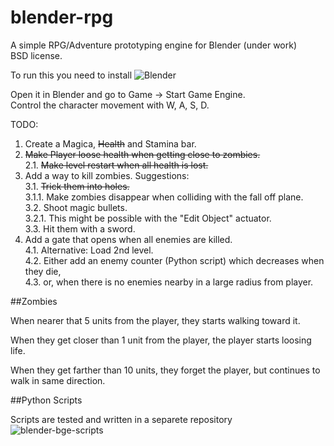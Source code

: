 blender-rpg
===========

A simple RPG/Adventure prototyping engine for Blender (under work)  
BSD license.  

To run this you need to install ![Blender](http://www.blender.org/)   

Open it in Blender and go to Game -> Start Game Engine.  
Control the character movement with W, A, S, D.  

TODO:

1. Create a Magica, ~~Health~~ and Stamina bar.  
2. ~~Make Player loose health when getting close to zombies.~~  
2.1. ~~Make level restart when all health is lost.~~  
3. Add a way to kill zombies. Suggestions:  
3.1. ~~Trick them into holes.~~  
3.1.1. Make zombies disappear when colliding with the fall off plane.  
3.2. Shoot magic bullets.  
3.2.1. This might be possible with the "Edit Object" actuator.  
3.3. Hit them with a sword.  
4. Add a gate that opens when all enemies are killed.  
4.1. Alternative: Load 2nd level.  
4.2. Either add an enemy counter (Python script) which decreases when they die,  
4.3. or, when there is no enemies nearby in a large radius from player.  

##Zombies

When nearer that 5 units from the player, they starts walking toward it.  

When they get closer than 1 unit from the player, the player starts loosing life.  

When they get farther than 10 units, they forget the player, but continues to walk in same direction.

##Python Scripts

Scripts are tested and written in a separete repository ![blender-bge-scripts](https://github.com/bvssvni/blender-bge-scripts)


